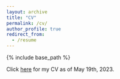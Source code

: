 ```yaml
---
layout: archive
title: "CV"
permalink: /cv/
author_profile: true
redirect_from:
  - /resume
---
```


{% include base_path %}

Click [here](https://drive.google.com/file/d/1UEBg5bJWOjqq5686ws-BmaniSGbxRajz/view?usp=sharing) for my CV as of May 19th, 2023.
